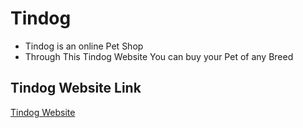 # Tindog
* Tindog is an online Pet Shop
* Through This Tindog Website You can buy your Pet of any Breed

## Tindog Website Link
[Tindog Website](https://ritikgupta21092000.github.io/tindog)
